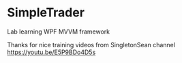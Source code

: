 # SimpleTrader
Lab learning WPF MVVM framework

Thanks for nice training videos from SingletonSean channel https://youtu.be/E5P9BDo4D5s
